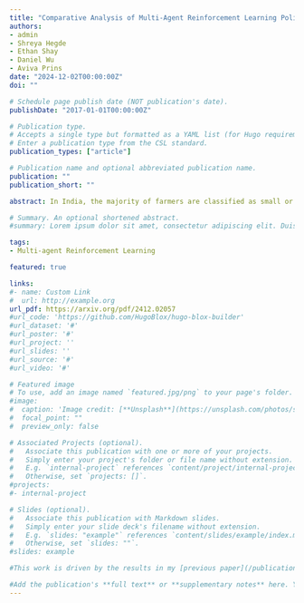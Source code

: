 ```yaml
---
title: "Comparative Analysis of Multi-Agent Reinforcement Learning Policies for Crop Planning Decision Support"
authors:
- admin
- Shreya Hegde
- Ethan Shay
- Daniel Wu
- Aviva Prins
date: "2024-12-02T00:00:00Z"
doi: ""

# Schedule page publish date (NOT publication's date).
publishDate: "2017-01-01T00:00:00Z"

# Publication type.
# Accepts a single type but formatted as a YAML list (for Hugo requirements).
# Enter a publication type from the CSL standard.
publication_types: ["article"]

# Publication name and optional abbreviated publication name.
publication: ""
publication_short: ""

abstract: In India, the majority of farmers are classified as small or marginal, making their livelihoods particularly vulnerable to economic losses due to market saturation and climate risks. Effective crop planning can significantly impact their expected income, yet existing decision support systems (DSS) often provide generic recommendations that fail to account for real-time market dynamics and the interactions among multiple farmers. In this paper, we evaluate the viability of three multi-agent reinforcement learning (MARL) approaches for optimizing total farmer income and promoting fairness in crop planning - Independent Q-Learning (IQL), where each farmer acts independently without coordination, Agent-by-Agent (ABA), which sequentially optimizes each farmer's policy in relation to the others, and the Multi-agent Rollout Policy, which jointly optimizes all farmers' actions for global reward maximization. Our results demonstrate that while IQL offers computational efficiency with linear runtime, it struggles with coordination among agents, leading to lower total rewards and an unequal distribution of income. Conversely, the Multi-agent Rollout policy achieves the highest total rewards and promotes equitable income distribution among farmers but requires significantly more computational resources, making it less practical for large numbers of agents. ABA strikes a balance between runtime efficiency and reward optimization, offering reasonable total rewards with acceptable fairness and scalability. These findings highlight the importance of selecting appropriate MARL approaches in DSS to provide personalized and equitable crop planning recommendations, advancing the development of more adaptive and farmer-centric agricultural decision-making systems.

# Summary. An optional shortened abstract.
#summary: Lorem ipsum dolor sit amet, consectetur adipiscing elit. Duis posuere tellus ac convallis placerat. Proin tincidunt magna sed ex sollicitudin condimentum.

tags:
- Multi-agent Reinforcement Learning

featured: true

links:
#- name: Custom Link
#  url: http://example.org
url_pdf: https://arxiv.org/pdf/2412.02057
#url_code: 'https://github.com/HugoBlox/hugo-blox-builder'
#url_dataset: '#'
#url_poster: '#'
#url_project: ''
#url_slides: ''
#url_source: '#'
#url_video: '#'

# Featured image
# To use, add an image named `featured.jpg/png` to your page's folder. 
#image:
#  caption: 'Image credit: [**Unsplash**](https://unsplash.com/photos/s9CC2SKySJM)'
#  focal_point: ""
#  preview_only: false

# Associated Projects (optional).
#   Associate this publication with one or more of your projects.
#   Simply enter your project's folder or file name without extension.
#   E.g. `internal-project` references `content/project/internal-project/index.md`.
#   Otherwise, set `projects: []`.
#projects:
#- internal-project

# Slides (optional).
#   Associate this publication with Markdown slides.
#   Simply enter your slide deck's filename without extension.
#   E.g. `slides: "example"` references `content/slides/example/index.md`.
#   Otherwise, set `slides: ""`.
#slides: example

#This work is driven by the results in my [previous paper](/publication/conference-paper/) on LLMs.

#Add the publication's **full text** or **supplementary notes** here. You can use rich formatting such as including [code, math, and images](https://docs.hugoblox.com/content/writing-markdown-latex/).
---
```

